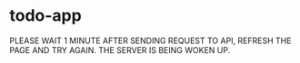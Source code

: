 # todo-app

PLEASE WAIT 1 MINUTE AFTER SENDING REQUEST TO API, REFRESH THE PAGE AND TRY AGAIN. THE SERVER IS BEING WOKEN UP.
